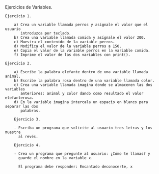 Ejercicios de Variables.

    Ejercicio 1.

        a) Crea un variable llamada perros y asígnale el valor que el usuario
           introduzca por teclado.
        b) Crea una variable llamada comida y asígnale el valor 200.
        c) Muestra el contenido de la variable perros.
        d) Modifica el valor de la variable perros a 150.
        e) Copia el valor de la variable perros en la variable comida.
        f) Imprime el valor de las dos variables con print().

    Ejercicio 2.

        a) Escribe la palabra elefante dentro de una variable llamada animal.
        b) Escribe la palabra rosa dentro de una variable llamada color.
        c) Crea una variable llamada imagina donde se almacenen las dos variables
           anteriores: animal y color dando como resultado el valor elefanterosa.
        d) En la variable imagina intercala un espacio en blanco para separar las dos
           palabras.

        Ejercicio 3. 
        
        - Escriba un programa que solicite al usuario tres letras y los muestre
          al revés.

        Ejercicio 4. 
        
        - Crea un programa que pregunte al usuario: ¿Cómo te llamas? y
          guarde el nombre en la variable x. 
          
          El programa debe responder: Encantado deconocerte, x